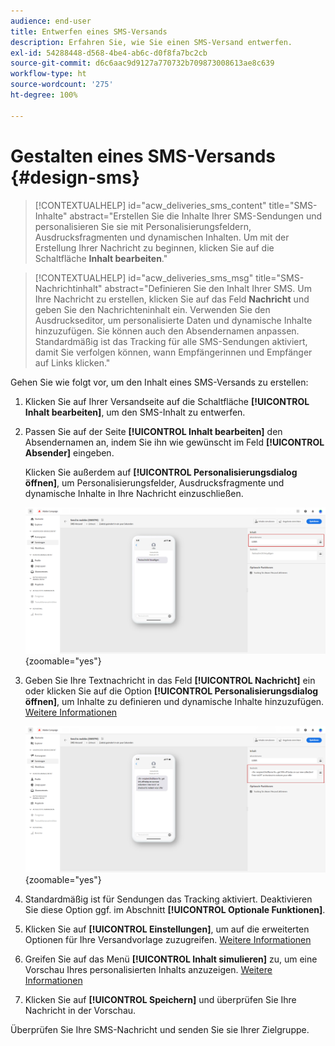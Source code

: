 ```yaml
---
audience: end-user
title: Entwerfen eines SMS-Versands
description: Erfahren Sie, wie Sie einen SMS-Versand entwerfen.
exl-id: 54288448-d568-4be4-ab6c-d0f8fa7bc2cb
source-git-commit: d6c6aac9d9127a770732b709873008613ae8c639
workflow-type: ht
source-wordcount: '275'
ht-degree: 100%

---
```


# Gestalten eines SMS-Versands {#design-sms}

>[!CONTEXTUALHELP]
>id="acw_deliveries_sms_content"
>title="SMS-Inhalte"
>abstract="Erstellen Sie die Inhalte Ihrer SMS-Sendungen und personalisieren Sie sie mit Personalisierungsfeldern, Ausdrucksfragmenten und dynamischen Inhalten. Um mit der Erstellung Ihrer Nachricht zu beginnen, klicken Sie auf die Schaltfläche **Inhalt bearbeiten**."

>[!CONTEXTUALHELP]
>id="acw_deliveries_sms_msg"
>title="SMS-Nachrichtinhalt"
>abstract="Definieren Sie den Inhalt Ihrer SMS. Um Ihre Nachricht zu erstellen, klicken Sie auf das Feld **Nachricht** und geben Sie den Nachrichteninhalt ein. Verwenden Sie den Ausdruckseditor, um personalisierte Daten und dynamische Inhalte hinzuzufügen. Sie können auch den Absendernamen anpassen. Standardmäßig ist das Tracking für alle SMS-Sendungen aktiviert, damit Sie verfolgen können, wann Empfängerinnen und Empfänger auf Links klicken."

Gehen Sie wie folgt vor, um den Inhalt eines SMS-Versands zu erstellen:

1. Klicken Sie auf Ihrer Versandseite auf die Schaltfläche **[!UICONTROL Inhalt bearbeiten]**, um den SMS-Inhalt zu entwerfen.

1. Passen Sie auf der Seite **[!UICONTROL Inhalt bearbeiten]** den Absendernamen an, indem Sie ihn wie gewünscht im Feld **[!UICONTROL Absender]** eingeben.

   Klicken Sie außerdem auf **[!UICONTROL Personalisierungsdialog öffnen]**, um Personalisierungsfelder, Ausdrucksfragmente und dynamische Inhalte in Ihre Nachricht einzuschließen.

   ![Screenshot der Seite „Inhalt bearbeiten“ mit Optionen zum Anpassen des Absendernamens und zum Hinzufügen von Personalisierungsfeldern](assets/sms_content_1.png){zoomable="yes"}

1. Geben Sie Ihre Textnachricht in das Feld **[!UICONTROL Nachricht]** ein oder klicken Sie auf die Option **[!UICONTROL Personalisierungsdialog öffnen]**, um Inhalte zu definieren und dynamische Inhalte hinzuzufügen. [Weitere Informationen](../personalization/gs-personalization.md)

   ![Screenshot mit dem Feld „Nachricht“ mit Optionen zum Hinzufügen dynamischer Inhalte](assets/sms_content_2.png){zoomable="yes"}

1. Standardmäßig ist für Sendungen das Tracking aktiviert. Deaktivieren Sie diese Option ggf. im Abschnitt **[!UICONTROL Optionale Funktionen]**.

1. Klicken Sie auf **[!UICONTROL Einstellungen]**, um auf die erweiterten Optionen für Ihre Versandvorlage zuzugreifen. [Weitere Informationen](../advanced-settings/delivery-settings.md)

1. Greifen Sie auf das Menü **[!UICONTROL Inhalt simulieren]** zu, um eine Vorschau Ihres personalisierten Inhalts anzuzeigen. [Weitere Informationen](send-sms.md#preview-sms)

1. Klicken Sie auf **[!UICONTROL Speichern]** und überprüfen Sie Ihre Nachricht in der Vorschau.

Überprüfen Sie Ihre SMS-Nachricht und senden Sie sie Ihrer Zielgruppe.